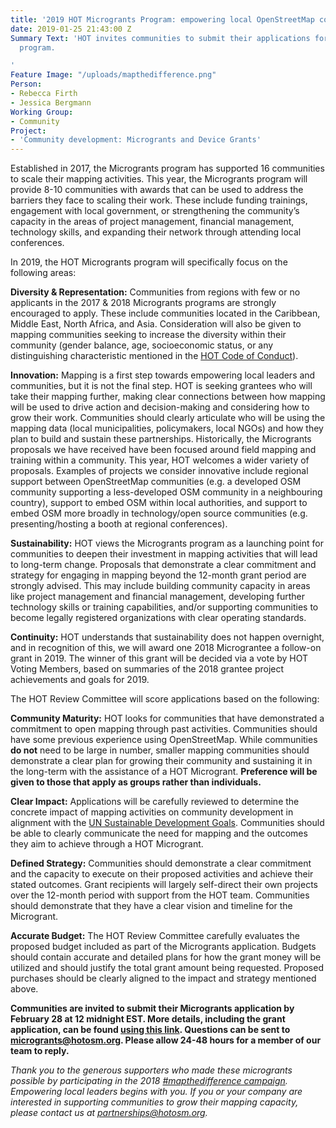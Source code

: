 ```yaml
---
title: '2019 HOT Microgrants Program: empowering local OpenStreetMap communities'
date: 2019-01-25 21:43:00 Z
Summary Text: 'HOT invites communities to submit their applications for the 2019 Microgrants
  program.

'
Feature Image: "/uploads/mapthedifference.png"
Person:
- Rebecca Firth
- Jessica Bergmann
Working Group:
- Community
Project:
- 'Community development: Microgrants and Device Grants'
---
```


Established in 2017, the Microgrants program has supported 16 communities to scale their mapping activities. This year, the Microgrants program will provide 8-10 communities with awards that can be used to address the barriers they face to scaling their work. These include funding trainings, engagement with local government, or strengthening the community’s capacity in the areas of project management, financial management, technology skills, and expanding their network through attending local conferences.

In 2019, the HOT Microgrants program will specifically focus on the following areas:

**Diversity & Representation:** Communities from regions with few or no applicants in the 2017 & 2018 Microgrants programs are strongly encouraged to apply. These include communities located in the Caribbean, Middle East, North Africa, and Asia. Consideration will also be given to mapping communities seeking to increase the diversity within their community (gender balance, age, socioeconomic status, or any distinguishing characteristic mentioned in the [HOT Code of Conduct](https://www.hotosm.org/code-of-conduct)).

**Innovation:** Mapping is a first step towards empowering local leaders and communities, but it is not the final step. HOT is seeking grantees who will take their mapping further, making clear connections between how mapping will be used to drive action and decision-making and considering how to grow their work. Communities should clearly articulate who will be using the mapping data (local municipalities, policymakers, local NGOs) and how they plan to build and sustain these partnerships. Historically, the Microgrants proposals we have received have been focused around field mapping and training within a community. This year, HOT welcomes a wider variety of proposals. Examples of projects we consider innovative include regional support between OpenStreetMap communities (e.g. a developed OSM community supporting a less-developed OSM community in a neighbouring country), support to embed OSM within local authorities, and support to embed OSM more broadly in technology/open source communities (e.g. presenting/hosting a booth at regional conferences).

**Sustainability:** HOT views the Microgrants program as a launching point for communities to deepen their investment in mapping activities that will lead to long-term change. Proposals that demonstrate a clear commitment and strategy for engaging in mapping beyond the 12-month grant period are strongly advised. This may include building community capacity in areas like project management and financial management, developing further technology skills or training capabilities, and/or supporting communities to become legally registered organizations with clear operating standards. 

**Continuity:** HOT understands that sustainability does not happen overnight, and in recognition of this, we will award one 2018 Micrograntee a follow-on grant in 2019. The winner of this grant will be decided via a vote by HOT Voting Members, based on summaries of the 2018 grantee project achievements and goals for 2019.


The HOT Review Committee will score applications based on the following:

**Community Maturity:** HOT looks for communities that have demonstrated a commitment to open mapping through past activities. Communities should have some previous experience using OpenStreetMap. While communities **do not** need to be large in number, smaller mapping communities should demonstrate a clear plan for growing their community and sustaining it in the long-term with the assistance of a HOT Microgrant. **Preference will be given to those that apply as groups rather than individuals.**

**Clear Impact:** Applications will be carefully reviewed to determine the concrete impact of mapping activities on community development in alignment with the [UN Sustainable Development Goals](https://sustainabledevelopment.un.org/?menu=1300). Communities should be able to clearly communicate the need for mapping and the outcomes they aim to achieve through a HOT Microgrant.

**Defined Strategy:** Communities should demonstrate a clear commitment and the capacity to execute on their proposed activities and achieve their stated outcomes. Grant recipients will largely self-direct their own projects over the 12-month period with support from the HOT team. Communities should demonstrate that they have a clear vision and timeline for the Microgrant.  

**Accurate Budget:** The HOT Review Committee carefully evaluates the proposed budget included as part of the Microgrants application. Budgets should contain accurate and detailed plans for how the grant money will be utilized and should justify the total grant amount being requested. Proposed purchases should be clearly aligned to the impact and strategy mentioned above.

**Communities are invited to submit their Microgrants application by February 28 at 12 midnight EST. More details, including the grant application, can be found [using this link](https://docs.google.com/document/d/1xTO-KK5zjrbdOOh1yGhZ1vmWwDUZgdmEePT9RiNS5KQ/edit?usp=sharing). Questions can be sent to [microgrants@hotosm.org](microgrants@hotosm.org). Please allow 24-48 hours for a member of our team to reply.**



*Thank you to the generous supporters who made these microgrants possible by participating in the 2018 [#mapthedifference campaign](https://hotosm.org/donate). Empowering local leaders begins with you. If you or your company are interested in supporting communities to grow their mapping capacity, please contact us at [partnerships@hotosm.org](partnerships@hotosm.org).*